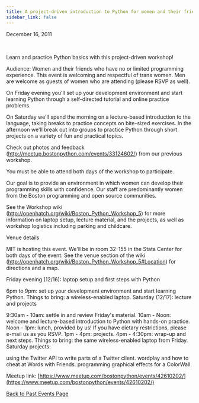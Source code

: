```yaml
---
title: A project-driven introduction to Python for women and their friends
sidebar_link: false
---
```


December 16, 2011


   

Learn and practice Python basics with this project-driven workshop!

Audience: Women and their friends who have no or limited programming experience. This event is welcoming and respectful of trans women. Men are welcome as guests of women who are attending (please RSVP as well).

On Friday evening you'll set up your development environment and start learning Python through a self-directed tutorial and online practice problems.

On Saturday we'll spend the morning on a lecture-based introduction to the language, taking breaks to practice concepts on bite-sized exercises. In the afternoon we'll break out into groups to practice Python through short projects on a variety of fun and practical topics.

Check out photos and feedback (http://meetup.bostonpython.com/events/33124602/) from our previous workshop.

You must be able to attend both days of the workshop to participate.

Our goal is to provide an environment in which women can develop their programming skills with confidence. Our staff are predominantly women from the Boston programming and open source communities.

See the Workshop wiki (http://openhatch.org/wiki/Boston_Python_Workshop_5) for more information on laptop setup, lecture material, and the projects, as well as workshop logistics including parking and childcare.

Venue details

MIT is hosting this event. We'll be in room 32-155 in the Stata Center for both days of the event. See the venue section of the wiki (http://openhatch.org/wiki/Boston_Python_Workshop_5#Location) for directions and a map.

Friday evening (12/16): laptop setup and first steps with Python

6pm to 9pm: set up your development environment and start learning Python. Things to bring: a wireless-enabled laptop. Saturday (12/17): lecture and projects

9:30am - 10am: settle in and review Friday's material. 10am - Noon: welcome and lecture-based introduction to Python with hands-on practice. Noon - 1pm: lunch, provided by us! If you have dietary restrictions, please e-mail us as you RSVP. 1pm - 4pm: projects. 4pm - 4:30pm: wrap-up and next steps. Things to bring: the same wireless-enabled laptop from Friday. Saturday projects:

using the Twitter API to write parts of a Twitter client. wordplay and how to cheat at Words with Friends. programming graphical effects for a ColorWall.


Meetup link: [https://www.meetup.com/bostonpython/events/42610202/](https://www.meetup.com/bostonpython/events/42610202/)

[Back to Past Events Page](index.md)
